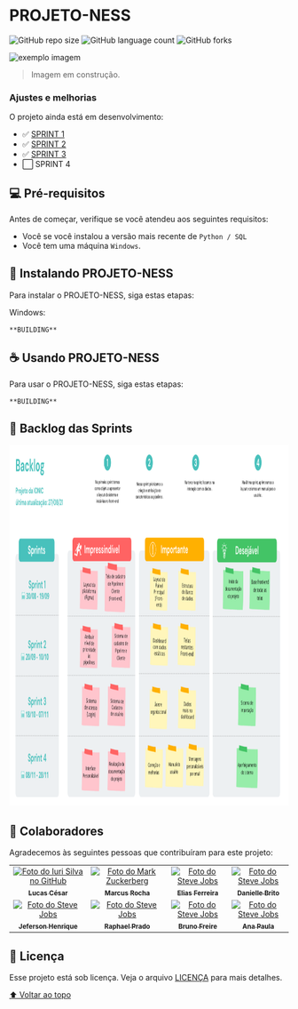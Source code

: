 # PROJETO-NESS

![GitHub repo size](https://img.shields.io/github/repo-size/Time-1-ADS/PROJETO-NESS?style=for-the-badge)
![GitHub language count](https://img.shields.io/github/languages/count/Time-1-ADS/PROJETO-NESS?style=for-the-badge)
![GitHub forks](https://img.shields.io/github/forks/Time-1-ADS/PROJETO-NESS?style=for-the-badge)


<img src="https://cdn.dribbble.com/users/10549/screenshots/3062682/build.png?compress=1&resize=400x300" alt="exemplo imagem">

> Imagem em construção.

### Ajustes e melhorias

O projeto ainda está em desenvolvimento:

- ✅ [SPRINT 1](https://github.com/Time-1-ADS/PROJETO-NESS/tree/SPRINT_1)
- ✅ [SPRINT 2](https://github.com/Time-1-ADS/PROJETO-NESS/tree/SPRINT_2)
- ✅ [SPRINT 3](https://github.com/Time-1-ADS/PROJETO-NESS/tree/SPRINT_3)
- ⬜ SPRINT 4


## 💻 Pré-requisitos

Antes de começar, verifique se você atendeu aos seguintes requisitos:
* Você se você instalou a versão mais recente de `Python / SQL `
* Você tem uma máquina `Windows`.


## 🚀 Instalando PROJETO-NESS

Para instalar o PROJETO-NESS, siga estas etapas:

Windows:
```
**BUILDING**
```

## ☕ Usando PROJETO-NESS

Para usar o PROJETO-NESS, siga estas etapas:

```
**BUILDING**
```

## 📝 Backlog das Sprints
<img src="https://github.com/Time-1-ADS/PROJETO-NESS/blob/codes/imagens/BacklogSprints.png" width="2000" height="650">


## 🤝 Colaboradores

Agradecemos às seguintes pessoas que contribuíram para este projeto:

<table>
  <tr>
    <td align="center">
      <a href="#">
        <img src="https://avatars.githubusercontent.com/u/66032756?v=4" width="100px;" alt="Foto do Iuri Silva no GitHub"/><br>
        <sub>
          <b>Lucas César</b>
        </sub>
      </a>
    </td>
    <td align="center">
      <a href="#">
        <img src="https://avatars.githubusercontent.com/u/71012953?v=4" width="100px;" alt="Foto do Mark Zuckerberg"/><br>
        <sub>
          <b>Marcus Rocha</b>
        </sub>
      </a>
    </td>
    <td align="center">
      <a href="#">
        <img src="https://avatars.githubusercontent.com/u/71013006?s=400&u=cdaf1fd724434cc5928dec38453bce0b3ee5f98a&v=4" width="100px;" alt="Foto do Steve Jobs"/><br>
        <sub>
          <b>Elias Ferreira</b>
        </sub>
      </a>
    </td>
<td align="center">
      <a href="#">
        <img src="https://avatars.githubusercontent.com/u/69976120?v=4" width="100px;" alt="Foto do Steve Jobs"/><br>
        <sub>
          <b>Danielle Brito</b>
        </sub>
      </a>
    </td>

  </tr>
<tr>
<td align="center">
      <a href="#">
        <img src="https://avatars.githubusercontent.com/u/71130553?v=4" width="100px;" alt="Foto do Steve Jobs"/><br>
        <sub>
          <b>Jeferson Henrique</b>
        </sub>
      </a>
    </td>
    <td align="center">
      <a href="#">
        <img src="https://avatars.githubusercontent.com/u/71613664?s=460&u=e49bfb545a1e97319b3dd2b42ecc1f56498fd1c2&v=4" width="100px;" alt="Foto do Steve Jobs"/><br>
        <sub>
          <b>Raphael Prado</b>
        </sub>
      </a>
    </td>
<td align="center">
      <a href="#">
        <img src="https://avatars.githubusercontent.com/u/67916056?v=4" width="100px;" alt="Foto do Steve Jobs"/><br>
        <sub>
          <b>Bruno Freire</b>
        </sub>
      </a>
    </td>
<td align="center">
      <a href="#">
        <img src="https://avatars.githubusercontent.com/u/67859220?v=4" width="100px;" alt="Foto do Steve Jobs"/><br>
        <sub>
          <b>Ana Paula</b>
        </sub>
      </a>
</tr>

</table>


## 📝 Licença

Esse projeto está sob licença. Veja o arquivo [LICENÇA](LICENSE.md) para mais detalhes.

[⬆ Voltar ao topo](#PROJETO-NESS)<br>

